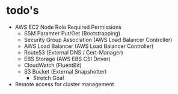 # todo's

- AWS EC2 Node Role Required Permissions
  - SSM Paramter Put/Get (Bootstrapping)
  - Security Group Association (AWS Load Balancer Controller)
  - AWS Load Balancer (AWS Load Balancer Controller)
  - Route53 (External DNS / Cert-Manager)
  - EBS Storage (AWS EBS CSI Driver)
  - CloudWatch (FluentBit)
  - S3 Bucket (External Snapshotter)
    - Stretch Goal
- Remote access for cluster management
